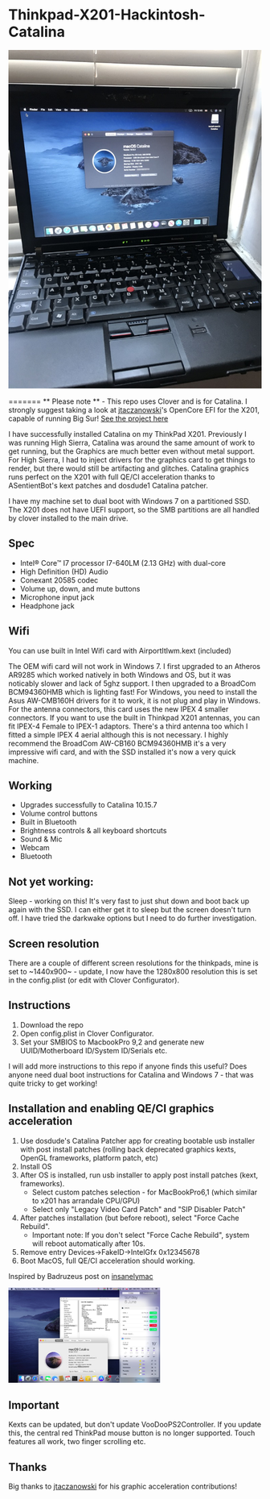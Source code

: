 # Thinkpad-X201-Hackintosh-Catalina

![Thinkpad X201 i7 Catalina OS hackintosh](/Thinkpad-X201-i7-Catalina-OS-hackintosh.JPG)


=======
** Please note ** - This repo uses Clover and is for Catalina. I strongly suggest taking a look at [jtaczanowski](https://github.com/jtaczanowski)'s OpenCore EFI for the X201, capable of running Big Sur! [See the project here](https://github.com/jtaczanowski/ThinkPad-X201-Arrandale-macOS-OpenCore)

I have successfully installed Catalina on my ThinkPad X201. Previously I was running High Sierra, Catalina was around the same amount of work to get running, but the Graphics are much better even without metal support. For High Sierra, I had to inject drivers for the graphics card to get things to render, but there would still be artifacting and glitches. Catalina graphics runs perfect on the X201 with full QE/CI acceleration thanks to ASentientBot's kext patches and dosdude1 Catalina patcher.

I have my machine set to dual boot with Windows 7 on a partitioned SSD. The X201 does not have UEFI support, so the SMB partitions are all handled by clover installed to the main drive.

## Spec ##

- Intel® Core™ I7 processor I7-640LM (2.13 GHz) with dual-core
- High Definition (HD) Audio
- Conexant 20585 codec
- Volume up, down, and mute buttons
- Microphone input jack
- Headphone jack

## Wifi ##

You can use built in Intel Wifi card with AirportItlwm.kext (included)

The OEM wifi card will not work in Windows 7. I first upgraded to an Atheros AR9285 which worked natively in both Windows and OS, but it was noticably slower and lack of 5ghz support. I then upgraded to a BroadCom BCM94360HMB which is lighting fast! For Windows, you need to install the Asus AW-CMB160H drivers for it to work, it is not plug and play in Windows. For the antenna connectors, this card uses the new IPEX 4 smaller connectors. If you want to use the built in Thinkpad X201 antennas, you can fit IPEX-4 Female to IPEX-1 adaptors. There's a third antenna too which I fitted a simple IPEX 4 aerial although this is not necessary. I highly recommend the BroadCom AW-CB160 BCM94360HMB it's a very impressive wifi card, and with the SSD installed it's now a very quick machine.

## Working ##

- Upgrades successfully to Catalina 10.15.7
- Volume control buttons
- Built in Bluetooth
- Brightness controls & all keyboard shortcuts
- Sound & Mic
- Webcam
- Bluetooth

## Not yet working: ##

Sleep - working on this! It's very fast to just shut down and boot back up again with the SSD. I can either get it to sleep but the screen doesn't turn off. I have tried the darkwake options but I need to do further investigation.

## Screen resolution ##

There are a couple of different screen resolutions for the thinkpads, mine is set to ~1440x900~ - update, I now have the 1280x800 resolution this is set in the config.plist (or edit with Clover Configurator).

## Instructions ##

1) Download the repo
2) Open config.plist in Clover Configurator. 
3) Set your SMBIOS to MacbookPro 9,2 and generate new UUID/Motherboard ID/System ID/Serials etc.

I will add more instructions to this repo if anyone finds this useful? Does anyone need dual boot instructions for Catalina and Windows 7 - that was quite tricky to get working!

## Installation and enabling QE/CI graphics acceleration ##

1) Use dosdude's Catalina Patcher app for creating bootable usb installer with post install patches (rolling back deprecated graphics kexts, OpenGL frameworks, platform patch, etc)
2) Install OS
3) After OS is installed, run usb installer to apply post install patches (kext, frameworks).
    * Select custom patches selection - for MacBookPro6,1 (which similar to x201 has arrandale CPU/GPU)
    * Select only "Legacy Video Card Patch" and "SIP Disabler Patch"
4) After patches installation (but before reboot), select "Force Cache Rebuild".
    * Important note: If you don't select "Force Cache Rebuild", system will reboot automatically after 10s.
5) Remove entry Devices->FakeID->IntelGfx 0x12345678
6) Boot MacOS, full QE/CI acceleration should working.

Inspired by Badruzeus post on [insanelymac](https://www.insanelymac.com/forum/topic/286092-guide-1st-generation-intel-hd-graphics-qeci/?do=findComment&comment=2732732)

<img src="Thinkpad-X201-i7-Catalina-OS-Arrandale-Acceleration.jpg" alt="Thinkpad-X201-i7-Catalina-OS-Arrandale-Acceleration" height="60%" width="60%">

## Important ##

Kexts can be updated, but don't update VooDooPS2Controller. If you update this, the central red ThinkPad mouse button is no longer supported. Touch features all work, two finger scrolling etc.

## Thanks ##

Big thanks to [jtaczanowski](https://github.com/jtaczanowski) for his graphic acceleration contributions!